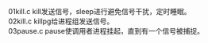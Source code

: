 01kill.c    kill发送信号，sleep进行避免信号干扰，定时睡眠。		
02kill.c    killpg给进程组发送信号。			
03pause.c   pause使调用者进程挂起，直到有一个信号被捕捉。